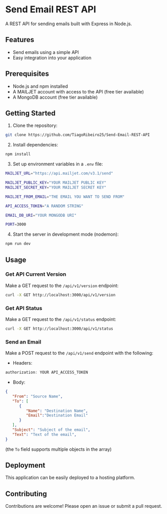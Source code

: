 # Send Email REST API

A REST API for sending emails built with Express in Node.js.

## Features

- Send emails using a simple API
- Easy integration into your application

## Prerequisites

- Node.js and npm installed
- A MAILJET account with access to the API (free tier available)
- A MongoDB account (free tier available)

## Getting Started

1. Clone the repository:

```bash
git clone https://github.com/TiagoRibeiro25/Send-Email-REST-API
```

2. Install dependencies:

```bash
npm install
```

3. Set up environment variables in a `.env` file:

```bash
MAILJET_URL="https://api.mailjet.com/v3.1/send"

MAILJET_PUBLIC_KEY="YOUR MAILJET PUBLIC KEY"
MAILJET_SECRET_KEY="YOUR MAILJET SECRET KEY"

MAILJET_FROM_EMAIL="THE EMAIL YOU WANT TO SEND FROM"

API_ACCESS_TOKEN="A RANDOM STRING"

EMAIL_DB_URI="YOUR MONGODB URI"

PORT=3000
```

4. Start the server in development mode (nodemon):

```bash
npm run dev
```

## Usage

### Get API Current Version

Make a GET request to the `/api/v1/version` endpoint:

```bash
curl -X GET http://localhost:3000/api/v1/version
```

### Get API Status

Make a GET request to the `/api/v1/status` endpoint:

```bash
curl -X GET http://localhost:3000/api/v1/status
```

### Send an Email

Make a POST request to the `/api/v1/send` endpoint with the following:

- Headers:

```javascript
authorization: YOUR API_ACCESS_TOKEN
```

- Body:

```JSON
{
   "From": "Source Name",
   "To": [
      {
         "Name": "Destination Name",
         "Email":"Destination Email"
      }
   ],
   "Subject": "Subject of the email",
   "Text": "Text of the email",
}
```

(the `To` field supports multiple objects in the array)

## Deployment

This application can be easily deployed to a hosting platform.

## Contributing

Contributions are welcome! Please open an issue or submit a pull request.
